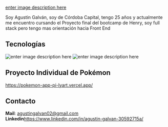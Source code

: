[enter image description here](https://imagizer.imageshack.com/img923/999/rYleq9.jpg)

Soy Agustin Galván, soy de Córdoba Capital, tengo 25 años y actualmente me encuentro cursando el Proyecto final del bootcamp de Henry, soy full stack pero tengo mas orientación hacia Front End 


## Tecnologías

![enter image description here](https://user-images.githubusercontent.com/30186107/29488525-f55a69d0-84da-11e7-8a39-5476f663b5eb.png)
![enter image description here](https://imagizer.imageshack.com/img923/8821/8nFM4e.png)

## Proyecto Individual de Pokémon
https://pokemon-app-pi-lyart.vercel.app/
## Contacto

**Mail**: agustingalvan02@gmail.com
**Linkedin**https://www.linkedin.com/in/agustin-galvan-30592715a/

